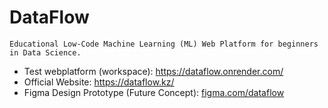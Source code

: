 # DataFlow
`Educational Low-Code Machine Learning (ML) Web Platform for beginners in Data Science.`

* Test webplatform (workspace): https://dataflow.onrender.com/
* Official Website: https://dataflow.kz/
* Figma Design Prototype (Future Concept): [figma.com/dataflow](https://www.figma.com/proto/hX2RjECC7pgF0Ffsh3A3U3/Samsung-inovation?page-id=0%3A1&type=design&node-id=22-12566&viewport=158%2C73%2C0.26&t=bVB27a0DgLnjz1k6-1&scaling=scale-down&starting-point-node-id=1%3A2&mode=design)
